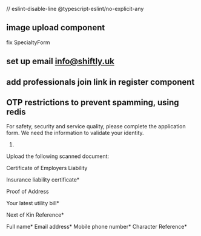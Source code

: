    // eslint-disable-line @typescript-eslint/no-explicit-any

## image upload component

fix  SpecialtyForm
## set up email info@shiftly.uk

## add professionals join link in register component

##  OTP restrictions to prevent spamming, using redis

For safety, security and service quality, please complete the application form. We need the information to validate your identity.

1.
Upload the following scanned document:

Certificate of Employers Liability

Insurance liability certificate*

Proof of Address

Your latest utility bill*

Next of Kin Reference*

Full name*
Email address*
Mobile phone number*
Character Reference*

